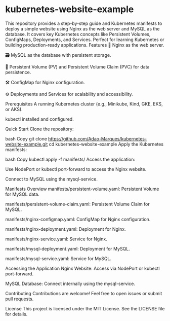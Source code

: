 # kubernetes-website-example
This repository provides a step-by-step guide and Kubernetes manifests to deploy a simple website using Nginx as the web server and MySQL as the database. It covers key Kubernetes concepts like Persistent Volumes, ConfigMaps, Deployments, and Services. Perfect for learning Kubernetes or building production-ready applications.
Features
🚀 Nginx as the web server.

🗃️ MySQL as the database with persistent storage.

📁 Persistent Volume (PV) and Persistent Volume Claim (PVC) for data persistence.

🛠️ ConfigMap for Nginx configuration.

⚙️ Deployments and Services for scalability and accessibility.

Prerequisites
A running Kubernetes cluster (e.g., Minikube, Kind, GKE, EKS, or AKS).

kubectl installed and configured.

Quick Start
Clone the repository:

bash
Copy
git clone https://github.com/Adao-Marques/kubernetes-website-example.git
cd kubernetes-website-example
Apply the Kubernetes manifests:

bash
Copy
kubectl apply -f manifests/
Access the application:

Use NodePort or kubectl port-forward to access the Nginx website.

Connect to MySQL using the mysql-service.

Manifests Overview
manifests/persistent-volume.yaml: Persistent Volume for MySQL data.

manifests/persistent-volume-claim.yaml: Persistent Volume Claim for MySQL.

manifests/nginx-configmap.yaml: ConfigMap for Nginx configuration.

manifests/nginx-deployment.yaml: Deployment for Nginx.

manifests/nginx-service.yaml: Service for Nginx.

manifests/mysql-deployment.yaml: Deployment for MySQL.

manifests/mysql-service.yaml: Service for MySQL.

Accessing the Application
Nginx Website: Access via NodePort or kubectl port-forward.

MySQL Database: Connect internally using the mysql-service.

Contributing
Contributions are welcome! Feel free to open issues or submit pull requests.

License
This project is licensed under the MIT License. See the LICENSE file for details.
